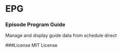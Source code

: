 # EPG
### Episode Program Guide
Manage and display guide data from schedule direct

###License
MIT License

